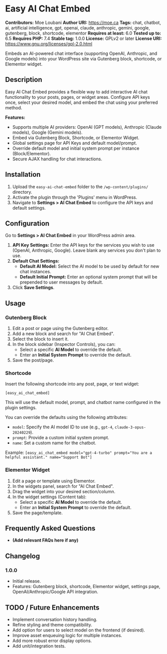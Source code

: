 # Easy AI Chat Embed

**Contributors:** Moe Loubani
**Author URI:** https://moe.ca
**Tags:** chat, chatbot, ai, artificial intelligence, gpt, openai, claude, anthropic, gemini, google, gutenberg, block, shortcode, elementor
**Requires at least:** 6.0
**Tested up to:** 6.5
**Requires PHP:** 7.4
**Stable tag:** 1.0.0
**License:** GPLv2 or later
**License URI:** https://www.gnu.org/licenses/gpl-2.0.html

Embeds an AI-powered chat interface (supporting OpenAI, Anthropic, and Google models) into your WordPress site via Gutenberg block, shortcode, or Elementor widget.

## Description

Easy AI Chat Embed provides a flexible way to add interactive AI chat functionality to your posts, pages, or widget areas. Configure API keys once, select your desired model, and embed the chat using your preferred method.

**Features:**

*   Supports multiple AI providers: OpenAI (GPT models), Anthropic (Claude models), Google (Gemini models).
*   Embed via Gutenberg Block, Shortcode, or Elementor Widget.
*   Global settings page for API Keys and default model/prompt.
*   Override default model and initial system prompt per instance (Block/Elementor).
*   Secure AJAX handling for chat interactions.

## Installation

1.  Upload the `easy-ai-chat-embed` folder to the `/wp-content/plugins/` directory.
2.  Activate the plugin through the 'Plugins' menu in WordPress.
3.  Navigate to **Settings > AI Chat Embed** to configure the API keys and default settings.

## Configuration

Go to **Settings > AI Chat Embed** in your WordPress admin area.

1.  **API Key Settings:** Enter the API keys for the services you wish to use (OpenAI, Anthropic, Google). Leave blank any services you don't plan to use.
2.  **Default Chat Settings:**
    *   **Default AI Model:** Select the AI model to be used by default for new chat instances.
    *   **Default Initial Prompt:** Enter an optional system prompt that will be prepended to user messages by default.
3.  Click **Save Settings**.

## Usage

### Gutenberg Block

1.  Edit a post or page using the Gutenberg editor.
2.  Add a new block and search for "AI Chat Embed".
3.  Select the block to insert it.
4.  In the block sidebar (Inspector Controls), you can:
    *   Select a specific **AI Model** to override the default.
    *   Enter an **Initial System Prompt** to override the default.
5.  Save the post/page.

### Shortcode

Insert the following shortcode into any post, page, or text widget:

`[easy_ai_chat_embed]`

This will use the default model, prompt, and chatbot name configured in the plugin settings.

You can override the defaults using the following attributes:

*   `model`: Specify the AI model ID to use (e.g., `gpt-4`, `claude-3-opus-20240229`).
*   `prompt`: Provide a custom initial system prompt.
*   `name`: Set a custom name for the chatbot.

Example:
`[easy_ai_chat_embed model="gpt-4-turbo" prompt="You are a helpful assistant." name="Support Bot"]`

### Elementor Widget

1.  Edit a page or template using Elementor.
2.  In the widgets panel, search for "AI Chat Embed".
3.  Drag the widget into your desired section/column.
4.  In the widget settings (Content tab):
    *   Select a specific **AI Model** to override the default.
    *   Enter an **Initial System Prompt** to override the default.
5.  Save the page/template.

## Frequently Asked Questions

*   **(Add relevant FAQs here if any)**

## Changelog

### 1.0.0
*   Initial release.
*   Features: Gutenberg block, shortcode, Elementor widget, settings page, OpenAI/Anthropic/Google API integration.

## TODO / Future Enhancements

*   Implement conversation history handling.
*   Refine styling and theme compatibility.
*   Add option for users to select model on the frontend (if desired).
*   Improve asset enqueuing logic for multiple instances.
*   Add more robust error display options.
*   Add unit/integration tests.
